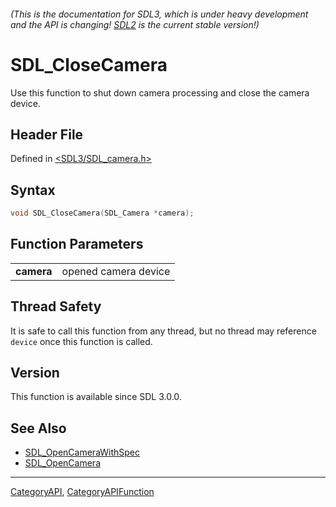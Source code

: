 ###### (This is the documentation for SDL3, which is under heavy development and the API is changing! [SDL2](https://wiki.libsdl.org/SDL2/) is the current stable version!)
# SDL_CloseCamera

Use this function to shut down camera processing and close the camera device.

## Header File

Defined in [<SDL3/SDL_camera.h>](https://github.com/libsdl-org/SDL/blob/main/include/SDL3/SDL_camera.h)

## Syntax

```c
void SDL_CloseCamera(SDL_Camera *camera);

```

## Function Parameters

|                |                      |
| -------------- | -------------------- |
| **camera**     | opened camera device |

## Thread Safety

It is safe to call this function from any thread, but no thread may
reference `device` once this function is called.

## Version

This function is available since SDL 3.0.0.

## See Also

- [SDL_OpenCameraWithSpec](SDL_OpenCameraWithSpec)
- [SDL_OpenCamera](SDL_OpenCamera)

----
[CategoryAPI](CategoryAPI), [CategoryAPIFunction](CategoryAPIFunction)

